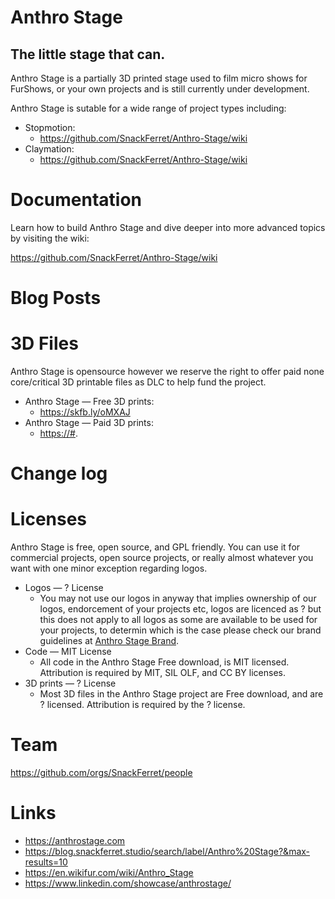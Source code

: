 # Anthro Stage

## The little stage that can.

Anthro Stage is a partially 3D printed stage used to film micro shows for FurShows, or your own projects and is still currently under development.

Anthro Stage is sutable for a wide range of project types including:

<ul>
  <li>Stopmotion:
    <ul>
      <li><a href="https://github.com/SnackFerret/Anthro-Stage/wiki">https://github.com/SnackFerret/Anthro-Stage/wiki</a></li>
    </ul>
  </li>
  <li>Claymation:
    <ul>
      <li><a href="https://github.com/SnackFerret/Anthro-Stage/wiki">https://github.com/SnackFerret/Anthro-Stage/wiki</a></li>
    </ul>
  </li>
</ul>

# Documentation

Learn how to build Anthro Stage and dive deeper into more advanced topics by visiting the wiki:

<a href="https://github.com/SnackFerret/Anthro-Stage/wiki">https://github.com/SnackFerret/Anthro-Stage/wiki</a>

# Blog Posts

# 3D Files

Anthro Stage is opensource however we reserve the right to offer paid none core/critical 3D printable files as DLC to help fund the project.

<ul>
  <li>Anthro Stage — Free 3D prints:
    <ul>
      <li><a href="https://skfb.ly/oMXAJ">https://skfb.ly/oMXAJ</a></li>
    </ul>
  </li>
  <li>Anthro Stage — Paid 3D prints:
    <ul>
      <li><a href="https://#">https://#</a>.</li>
    </ul>
  </li>
</ul>

# Change log

# Licenses

Anthro Stage is free, open source, and GPL friendly. You can use it for commercial projects, open source projects, or really almost whatever you want with one minor exception regarding logos.

<ul>
  <li>Logos — ? License
    <ul>
      <li>You may  not use our logos in anyway that implies ownership of our logos, endorcement of your projects etc, logos are licenced as ? but this does not apply to all logos as some are available to be used for your projects, to determin which is the case please check our brand guidelines at <a href="[https://anthrostage.com/brand/">Anthro Stage Brand</a>.</li>
    </ul>
  </li>
  <li>Code — MIT License
    <ul>
      <li>All code in the Anthro Stage Free download, is MIT licensed. Attribution is required by MIT, SIL OLF, and CC BY licenses.</li>
    </ul>
  </li>
  <li>3D prints — ? License
    <ul>
      <li>Most 3D files in the Anthro Stage project are Free download, and are ? licensed. Attribution is required by the ? license.</li>
    </ul>
  </li>
</ul>

# Team

https://github.com/orgs/SnackFerret/people

# Links

<ul>
  <li><a href="https://anthrostage.com">https://anthrostage.com</a></li>
  <li><a href="https://blog.snackferret.studio/search/label/Anthro%20Stage?&max-results=10">https://blog.snackferret.studio/search/label/Anthro%20Stage?&max-results=10</a></li>
  <li><a href="https://en.wikifur.com/wiki/Anthro_Stage">https://en.wikifur.com/wiki/Anthro_Stage</a></li>
  <li><a href="https://www.linkedin.com/showcase/anthrostage/">https://www.linkedin.com/showcase/anthrostage/</a></li>
</ul>



